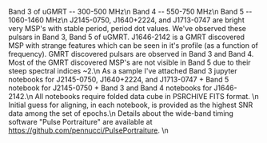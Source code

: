 Band 3 of uGMRT -- 300-500   MHz\n
Band 4          -- 550-750   MHz\n
Band 5          -- 1060-1460 MHz\n
J2145-0750, J1640+2224, and J1713-0747 are bright very MSP's with stable period, period dot values. We've observed these pulsars in Band 3, Band 5 of uGMRT. 
J1646-2142 is a GMRT discovered MSP with strange features which can be seen in it's profile (as a function of frequency). GMRT discovered pulsars are observed in Band 3 and Band 4. Most of the GMRT discovered MSP's are not visible in Band 5 due to their steep spectral indices ~2.\n
As a sample I've attached Band 3 jupyter notebooks for J2145-0750, J1640+2224, and J1713-0747 + Band 5 notebook for J2145-0750 + Band 3 and Band 4 notebooks for J1646-2142.\n
All notebooks require folded data cube in PSRCHIVE FITS format. \n
Initial guess for aligning, in each notebook, is provided as the highest SNR data among the set of epochs.\n
Details about the wide-band timing software "Pulse Portraiture" are available at https://github.com/pennucci/PulsePortraiture. \n
